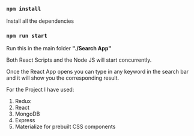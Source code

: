 ### `npm install`

Install all the dependencies

### `npm run start`

Run this in the main folder **"./Search App"**

Both React Scripts and the Node JS will start concurrently.

Once the React App opens you can type in any keyword in the search bar and it will show you the corresponding result.

For the Project I have used:

1. Redux
2. React
3. MongoDB
4. Express
5. Materialize for prebuilt CSS components

